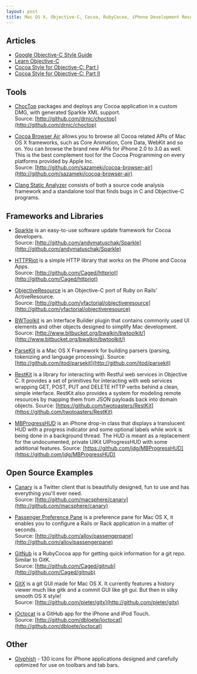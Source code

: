 ```yaml
---
layout: post
title: Mac OS X, Objective-C, Cocoa, RubyCocoa, iPhone Development Resources
---
```


## Articles

* [Google Objective-C Style Guide](http://google-styleguide.googlecode.com/svn/trunk/objcguide.xml)
* [Learn Objective-C](http://cocoadevcentral.com/d/learn_objectivec/)
* [Cocoa Style for Objective-C: Part I](http://cocoadevcentral.com/articles/000082.php)
* [Cocoa Style for Objective-C: Part II](http://cocoadevcentral.com/articles/000083.php)

## Tools

* [ChocTop](http://drnic.github.com/choctop/) packages and deploys any Cocoa application in a custom DMG, with generated Sparkle XML support.  
Source: [http://github.com/drnic/choctop](http://github.com/drnic/choctop)

* [Cocoa Browser Air](http://numata.designed.jp/en/programming/cocoa-browser-air.html) allows you to browse all Cocoa related APIs of Mac OS X frameworks, such as Core Animation, Core Data, WebKit and so on. You can browse the brand new APIs for iPhone 2.0 to 3.0 as well. This is the best complement tool for the Cocoa Programming on every platforms provided by Apple Inc.  
Source: [http://github.com/sazameki/cocoa-browser-air](http://github.com/sazameki/cocoa-browser-air)

* [Clang Static Analyzer](http://clang-analyzer.llvm.org/) consists of both a source code analysis framework and a standalone tool that finds bugs in C and Objective-C programs.

## Frameworks and Libraries

* [Sparkle](http://sparkle.andymatuschak.org/) is an easy-to-use software update framework for Cocoa developers.  
Source: [http://github.com/andymatuschak/Sparkle](http://github.com/andymatuschak/Sparkle)

* [HTTPRiot](http://labratrevenge.com/httpriot/) is a simple HTTP library that works on the iPhone and Cocoa Apps.  
Source: [http://github.com/Caged/httpriot](http://github.com/Caged/httpriot)

* [ObjectiveResource](http://iphoneonrails.com/) is an Objective-C port of Ruby on Rails' ActiveResource.  
Source: [http://github.com/yfactorial/objectiveresource](http://github.com/yfactorial/objectiveresource)

* [BWToolkit](http://brandonwalkin.com/bwtoolkit/) is an Interface Builder plugin that contains commonly used UI elements and other objects designed to simplify Mac development.  
Source: [http://www.bitbucket.org/bwalkin/bwtoolkit/](http://www.bitbucket.org/bwalkin/bwtoolkit/)

* [ParseKit](http://parsekit.com/) is a Mac OS X Framework for building parsers (parsing, tokenizing and language processing).
Source: [http://github.com/itod/parsekit](http://github.com/itod/parsekit)

* [RestKit](http://twotoasters.com/index.php/2010/04/06/introducing-restkit/) is a library for interacting with Restful web services in Objective C. It provides a set of primitives for interacting with web services wrapping GET, POST, PUT and DELETE HTTP verbs behind a clean, simple interface. RestKit also provides a system for modeling remote resources by mapping them from JSON payloads back into domain objects.
Source: [https://github.com/twotoasters/RestKit](https://github.com/twotoasters/RestKit)

* [MBProgressHUD](https://github.com/jdg/MBProgressHUD) is an iPhone drop-in class that displays a translucent HUD with a progress indicator and some optional labels while work is being done in a background thread. The HUD is meant as a replacement for the undocumented, private UIKit UIProgressHUD with some additional features.
Source: [https://github.com/jdg/MBProgressHUD](https://github.com/jdg/MBProgressHUD)

## Open Source Examples

* [Canary](http://www.canaryapp.com/) is a Twitter client that is beautifully designed, fun to use and has everything you'll ever need.  
Source: [http://github.com/macsphere/canary](http://github.com/macsphere/canary)

* [Passenger Preference Pane](http://www.fngtps.com/passenger-preference-pane) is a preference pane for Mac OS X, it enables you to configure a Rails or Rack application in a matter of seconds.  
Source: [http://github.com/alloy/passengerpane](http://github.com/alloy/passengerpane)

* [GitNub](http://wiki.github.com/Caged/gitnub) is a RubyCocoa app for getting quick information for a git repo. Similar to GitK.  
Source: [http://github.com/Caged/gitnub](http://github.com/Caged/gitnub)

* [GitX](http://gitx.frim.nl/) is a git GUI made for Mac OS X. It currently features a history viewer much like gitk and a commit GUI like git gui. But then in silky smooth OS X style!  
Source: [http://github.com/pieter/gitx](http://github.com/pieter/gitx)

* [iOctocat](http://dbloete.github.com/ioctocat/) is a GitHub app for the iPhone and iPod Touch.  
Source: [http://github.com/dbloete/ioctocat](http://github.com/dbloete/ioctocat)

## Other

* [Glyphish](http://glyphish.com/) - 130 icons for iPhone applications designed and carefully optimized for use on toolbars and tab bars.
